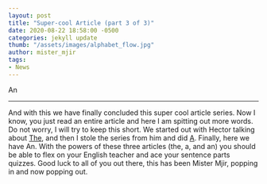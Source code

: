 ```yaml
---
layout: post
title: "Super-cool Article (part 3 of 3)"
date: 2020-08-22 18:58:00 -0500
categories: jekyll update
thumb: "/assets/images/alphabet_flow.jpg"
author: mister_mjir
tags:
- News
---
```


An

---

And with this we have finally concluded this super cool article series. Now I know, you just read an entire article and here I am spitting out more words. Do not
worry, I will try to keep this short. We started out with Hector talking about
[The](https://hecrenews.github.io/jekyll/update/2020/08/20/super-cool-article-part-1-of-3.html), and then I stole the series from him and did
[A](https://hecrenews.github.io/jekyll/update/2020/08/21/super-cool-article-part-2-of-3.html). Finally, here we have An. With the powers of these three articles
(the, a, and an) you should be able to flex on your English teacher and ace your sentence parts quizzes. Good luck to all of you out there, this has been Mister
Mjir, popping in and now popping out.
